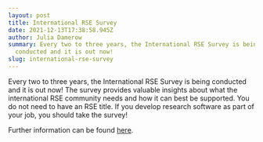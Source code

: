 ```yaml
---
layout: post
title: International RSE Survey
date: 2021-12-13T17:38:58.945Z
author: Julia Damerow
summary: Every two to three years, the International RSE Survey is being
  conducted and it is out now!
slug: international-rse-survey  
---
```

Every two to three years, the International RSE Survey is being conducted and it is out now! The survey provides valuable insights about what the international RSE community needs and how it can best be supported. You do not need to have an RSE title. If you develop research software as part of your job, you should take the survey!

Further information can be found [here](https://software.ac.uk/news/complete-international-rse-survey-and-help-us-understand-rse-community).
